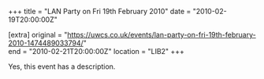 +++
title = "LAN Party on Fri 19th February 2010"
date = "2010-02-19T20:00:00Z"

[extra]
original = "https://uwcs.co.uk/events/lan-party-on-fri-19th-february-2010-1474489033794/"    
end = "2010-02-21T20:00:00Z"
location = "LIB2"
+++

Yes, this event has a description.

